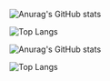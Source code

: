 ![Anurag's GitHub stats](https://github-readme-stats.vercel.app/api?username=Leonardo-shitp&show_icons=true&theme=dark)

![Top Langs](https://github-readme-stats.vercel.app/api/top-langs/?username=Leonardo-shitp&langs_count=8)

![Anurag's GitHub stats](https://github-readme-stats.vercel.app/api?username=Leonardo-shitp&show_icons=true&theme=dark)

![Top Langs](https://github-readme-stats.vercel.app/api/top-langs/?username=Leonardo-shitp&langs_count=8)

<!--
**Leonardo-shitp/Leonardo-shitp** is a ✨ _special_ ✨ repository because its `README.md` (this file) appears on your GitHub profile.
Here are some ideas to get you started:
- 🔭 I’m currently working on ...
- 🌱 I’m currently learning ...
- 👯 I’m looking to collaborate on ...
- 🤔 I’m looking for help with ...
- 💬 Ask me about ...
- 📫 How to reach me: ...
- 😄 Pronouns: ...
- ⚡ Fun fact: ...
